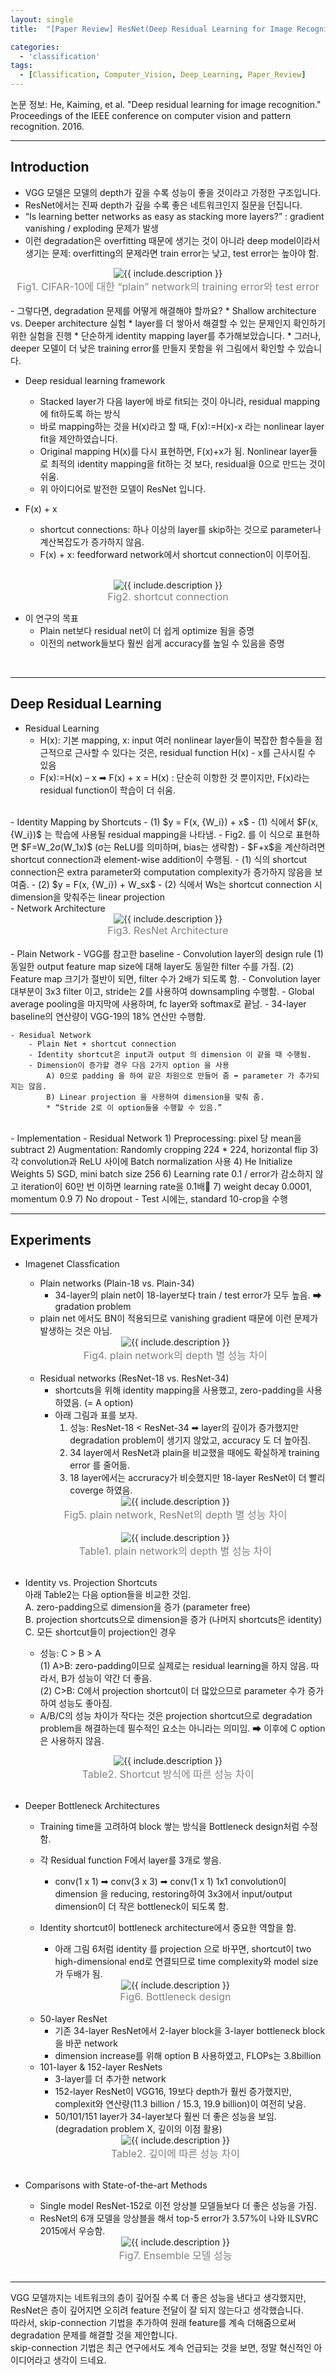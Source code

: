 ```yaml
---
layout: single
title:  "[Paper Review] ResNet(Deep Residual Learning for Image Recognition)"

categories: 
  - 'classification'
tags:
  - [Classification, Computer_Vision, Deep_Learning, Paper_Review]
---
```


논문 정보: He, Kaiming, et al. "Deep residual learning for image recognition." Proceedings of the IEEE conference on computer vision and pattern recognition. 2016.

---

## Introduction
- VGG 모델은 모델의 depth가 깊을 수록 성능이 좋을 것이라고 가정한 구조입니다. 
- ResNet에서는 진짜 depth가 깊을 수록 좋은 네트워크인지 질문을 던집니다.
- “Is learning better networks as easy as stacking more layers?” : gradient vanishing / exploding 문제가 발생
- 이런 degradation은 overfitting 때문에 생기는 것이 아니라 deep model이라서 생기는 문제: overfitting의 문제라면 train error는 낮고, test error는 높아야 함.
<center> <img src="../../assets/images/class_resnet_fig1.jpg" alt="{{ include.description }}">
<figcaption style="text-align:center; font-size:16px; color:#808080"> Fig1. CIFAR-10에 대한 “plain” network의 training error와 test error
</figcaption>
</center>
<br>
- 그렇다면, degradation 문제를 어떻게 해결해야 할까요?
  * Shallow architecture vs. Deeper architecture 실험
    * layer를 더 쌓아서 해결할 수 있는 문제인지 확인하기 위한 실험을 진행
    * 단순하게 identity mapping layer를 추가해보았습니다.
    * 그러나, deeper 모델이 더 낮은 training error를 만들지 못함을 위 그림에서 확인할 수 있습니다.  
  
- Deep residual learning framework
    - Stacked layer가 다음 layer에 바로 fit되는 것이 아니라, residual mapping에 fit하도록 하는 방식
    - 바로 mapping하는 것을 H(x)라고 할 때, F(x):=H(x)-x 라는 nonlinear layer fit을 제안하였습니다.
    - Original mapping H(x)를 다시 표현하면, F(x)+x가 됨.
Nonlinear layer들로 최적의 identity mapping을 fit하는 것 보다, residual을 0으로 만드는 것이 쉬움.
    - 위 아이디어로 발전한 모델이 ResNet 입니다.
  
- F(x) + x
    - shortcut connections: 하나 이상의 layer를 skip하는 것으로 parameter나 계산복잡도가 증가하지 않음.
    - F(x) + x: feedforward network에서 shortcut connection이 이루어짐.

<br>
<center> <img src="../../assets/images/class_resnet_fig2.jpg" alt="{{ include.description }}">
<figcaption style="text-align:center; font-size:16px; color:#808080"> Fig2. shortcut connection
</figcaption>
</center>

- 이 연구의 목표
  - Plain net보다 residual net이 더 쉽게 optimize 됨을 증명
  - 이전의 network들보다 훨씬 쉽게 accuracy를 높일 수 있음을 증명
<br>

----
## Deep Residual Learning
- Residual Learning
    - H(x): 기본 mapping, x: input
        여러 nonlinear layer들이 복잡한 함수들을 점근적으로 근사할 수 있다는 것은, 
        residual function H(x) - x를 근사시킬 수 있음
    - F(x):=H(x) – x ➡ F(x) + x = H(x)
        : 단순히 이항한 것 뿐이지만, F(x)라는 residual function이 학습이 더 쉬움.
<br>
- Identity Mapping by Shortcuts
    - (1) $y = F(x, {W_i}) + x$
      - (1) 식에서 $F(x, {W_i})$ 는 학습에 사용될 residual mapping을 나타냄. 
      - Fig2. 를 이 식으로 표현하면 $F=W_2σ(W_1x)$ (σ는 ReLU를 의미하며, bias는 생략함) 
      - $F+x$을 계산하려면 shortcut connection과 element-wise addition이 수행됨.
      - (1) 식의 shortcut connection은 extra parameter와 computation complexity가 증가하지 않음을 보여줌.
    - (2) $y = F(x, {W_i}) + W_sx$
      - (2) 식에서 Ws는 shortcut connection 시 dimension을 맞춰주는 linear projection 
<br>
- Network Architecture
    <center> <img src="../../assets/images/class_resnet_fig3.jpg" alt="{{ include.description }}">
    <figcaption style="text-align:center; font-size:16px; color:#808080"> Fig3. ResNet Architecture
    </figcaption>
    </center>
    <br>
    - Plain Network  
        - VGG를 참고한 baseline
        - Convolution layer의 design rule
            (1) 동일한 output feature map size에 대해 layer도 동일한 filter 수를 가짐.
            (2) Feature map 크기가 절반이 되면, filter 수가 2배가 되도록 함.
        - Convolution layer 대부분이 3x3 filter 이고, stride는 2를 사용하여 downsampling 수행함.
        - Global average pooling을 마지막에 사용하며, fc layer와 softmax로 끝남.
        - 34-layer baseline의 연산량이 VGG-19의 18% 연산만 수행함.

    - Residual Network
        - Plain Net + shortcut connection
        - Identity shortcut은 input과 output 의 dimension 이 같을 때 수행됨.
        - Dimension이 증가할 경우 다음 2가지 option 을 사용
            A) 0으로 padding 을 하여 같은 차원으로 만들어 줌 ➡ parameter 가 추가되지는 않음.
            B) Linear projection 을 사용하여 dimension을 맞춰 줌.
            * “Stride 2로 이 option들을 수행할 수 있음.”
<br>
- Implementation
    - Residual Network
       1) Preprocessing: pixel 당 mean을 subtract
       2) Augmentation: Randomly cropping 224 * 224, horizontal flip
       3) 각 convolution과 ReLU 사이에 Batch normalization 사용
       4) He Initialize Weights
       5) SGD, mini batch size 256
       6) Learning rate 0.1 / error가 감소하지 않고 iteration이 60만 번 이하면 learning rate을 0.1배 7) weight decay 0.0001, momentum 0.9
       7) No dropout
    - Test 시에는, standard 10-crop을 수행
<br>

----
## Experiments

- Imagenet Classfication
    - Plain networks (Plain-18 vs. Plain-34)
        - 34-layer의 plain net이 18-layer보다 train / test error가 모두 높음. ➡ gradation problem
    - plain net 에서도 BN이 적용되므로 vanishing gradient 때문에 이런 문제가 발생하는 것은 아님.
  <center> <img src="../../assets/images/class_resnet_fig4.jpg" alt="{{ include.description }}">
    <figcaption style="text-align:center; font-size:16px; color:#808080"> Fig4. plain network의 depth 별 성능 차이
    </figcaption>
    </center>
    <br>

    - Residual networks (ResNet-18 vs. ResNet-34)
        - shortcuts을 위해 identity mapping을 사용했고, zero-padding을 사용하였음. (= A option)
        - 아래 그림과 표를 보자.
           1. 성능: ResNet-18 < ResNet-34
                  ➡ layer의 깊이가 증가했지만 degradation problem이 생기지 않았고, accuracy 도 더 높아짐. 
           2. 34 layer에서 ResNet과 plain을 비교했을 때에도 확실하게 training error 를 줄어듦.
           3. 18 layer에서는 accruracy가 비슷했지만 18-layer ResNet이 더 빨리 coverge 하였음.

    <center> <img src="../../assets/images/class_resnet_fig5.jpg" alt="{{ include.description }}">
    <figcaption style="text-align:center; font-size:16px; color:#808080"> Fig5. plain network, ResNet의 depth 별 성능 차이
    </figcaption>
    </center>
    <br>
    <center> <img src="../../assets/images/class_resnet_fig6.jpg" alt="{{ include.description }}">
    <figcaption style="text-align:center; font-size:16px; color:#808080"> Table1. plain network의 depth 별 성능 차이
    </figcaption>
    </center>
    <br>

- Identity vs. Projection Shortcuts <br>
아래 Table2는 다음 option들을 비교한 것임. <br>
    A. zero-padding으로 dimension을 증가 (parameter free) <br>
    B. projection shortcuts으로 dimension을 증가 (나머지 shortcuts은 identity) <br>
    C. 모든 shortcut들이 projection인 경우 <br>
    - 성능: C > B > A <br>
    (1) A>B: zero-padding이므로 실제로는 residual learning을 하지 않음. 따라서, B가 성능이 약간 더 좋음. <br>
    (2) C>B: C에서 projection shortcut이 더 많았으므로 parameter 수가 증가하여 성능도 좋아짐. <br>
  - A/B/C의 성능 차이가 작다는 것은 projection shortcut으로 degradation problem을 해결하는데 필수적인 요소는 아니라는 의미임. ➡ 이후에 C option은 사용하지 않음. <br>
<center> <img src="../../assets/images/class_resnet_fig7.jpg" alt="{{ include.description }}">
    <figcaption style="text-align:center; font-size:16px; color:#808080"> Table2. Shortcut 방식에 따른 성능 차이
    </figcaption>
    </center>
<br>

- Deeper Bottleneck Architectures <br>
    - Training time을 고려하여 block 쌓는 방식을 Bottleneck design처럼 수정함.<br>
  
    - 각 Residual function F에서 layer를 3개로 쌓음.
        - conv(1 x 1) ➡ conv(3 x 3) ➡ conv(1 x 1)
        1x1 convolution이 dimension 을 reducing, restoring하여 3x3에서 input/output dimension이 더 작은 bottleneck이 되도록 함.
    - Identity shortcut이 bottleneck architecture에서 중요한 역할을 함. 
      - 아래 그림 6처럼 identity 를 projection 으로 바꾸면, shortcut이 two high-dimensional end로 연결되므로 time complexity와 model size가 두배가 됨.
    <center> <img src="../../assets/images/class_resnet_fig8.jpg" alt="{{ include.description }}">
    <figcaption style="text-align:center; font-size:16px; color:#808080"> Fig6. Bottleneck design
    </figcaption>
    </center>
    <br>

    - 50-layer ResNet
        - 기존 34-layer ResNet에서 2-layer block을 3-layer bottleneck block을 바꾼 network
        - dimension increase를 위해 option B 사용하였고, FLOPs는 3.8billion
    - 101-layer & 152-layer ResNets
        - 3-layer를 더 추가한 network
        - 152-layer ResNet이 VGG16, 19보다 depth가 훨씬 증가했지만, 
        complexit와 연산량(11.3 billion / 15.3, 19.9 billion)이 여전히 낮음.
        - 50/101/151 layer가 34-layer보다 훨씬 더 좋은 성능을 보임. 
        (degradation problem X, 깊이의 이점 활용)
    <center> <img src="../../assets/images/class_resnet_fig7.jpg" alt="{{ include.description }}">
    <figcaption style="text-align:center; font-size:16px; color:#808080"> Table2. 깊이에 따른 성능 차이
    </figcaption>
    </center>
    <br>

- Comparisons with State-of-the-art Methods
    - Single model ResNet-152로 이전 앙상블 모델들보다 더 좋은 성능을 가짐. 
    - ResNet의 6개 모델을 앙상블을 해서 top-5 error가 3.57%이 나와 ILSVRC 2015에서 우승함.

    <center> <img src="../../assets/images/class_resnet_fig9.jpg" alt="{{ include.description }}">
    <figcaption style="text-align:center; font-size:16px; color:#808080"> Fig7. Ensemble 모델 성능
    </figcaption>
    </center>
    <br>

----
VGG 모델까지는 네트워크의 층이 깊어질 수록 더 좋은 성능을 낸다고 생각했지만, ResNet은 층이 깊어지면 오히려 feature 전달이 잘 되지 않는다고 생각했습니다. <br> 
따라서, skip-connection 기법을 추가하여 원래 feature를 계속 더해줌으로써 degradation 문제를 해결할 것을 제안합니다. <br>
skip-connection 기법은 최근 연구에서도 계속 언급되는 것을 보면, 정말 혁신적인 아이디어라고 생각이 드네요.